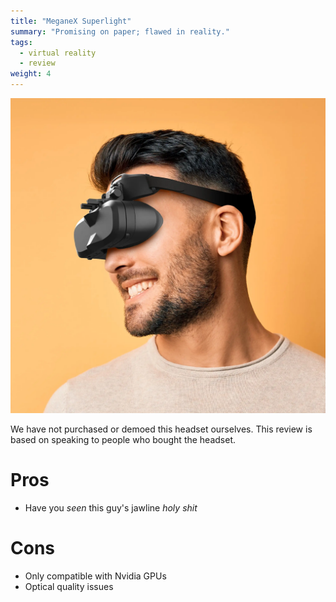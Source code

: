 ```yaml
---
title: "MeganeX Superlight"
summary: "Promising on paper; flawed in reality."
tags:
  - virtual reality
  - review
weight: 4
---
```


![](images/headset.webp)

We have not purchased or demoed this headset ourselves. This review is based on speaking to people who bought the headset.

# Pros

- Have you _seen_ this guy's jawline _holy shit_

# Cons

- Only compatible with Nvidia GPUs
- Optical quality issues
